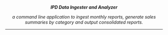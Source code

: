 ***<center>IPD Data Ingester and Analyzer</center>***
 
 _<center>a command line application to ingest monthly reports, generate sales summaries by category and output consolidated reports.</center>_

 -------------

